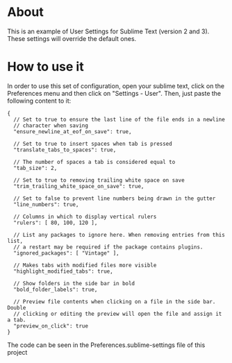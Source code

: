 # About

This is an example of User Settings for Sublime Text (version 2 and 3). These settings will override the default ones.

# How to use it

In order to use this set of configuration, open your sublime text, click on the Preferences menu and then click on "Settings - User". Then, just paste the following content to it:
```
{
  // Set to true to ensure the last line of the file ends in a newline
  // character when saving
  "ensure_newline_at_eof_on_save": true,

  // Set to true to insert spaces when tab is pressed
  "translate_tabs_to_spaces": true,

  // The number of spaces a tab is considered equal to
  "tab_size": 2,

  // Set to true to removing trailing white space on save
  "trim_trailing_white_space_on_save": true,

  // Set to false to prevent line numbers being drawn in the gutter
  "line_numbers": true,

  // Columns in which to display vertical rulers
  "rulers": [ 80, 100, 120 ],

  // List any packages to ignore here. When removing entries from this list,
  // a restart may be required if the package contains plugins.
  "ignored_packages": [ "Vintage" ],

  // Makes tabs with modified files more visible
  "highlight_modified_tabs": true,

  // Show folders in the side bar in bold
  "bold_folder_labels": true,

  // Preview file contents when clicking on a file in the side bar. Double
  // clicking or editing the preview will open the file and assign it a tab.
  "preview_on_click": true
}
```
The code can be seen in the Preferences.sublime-settings file of this project

